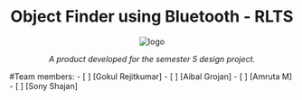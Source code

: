 <h1 align="center">Object Finder using Bluetooth - RLTS</h1>
<p align="center">
<img align="center" src = "https://github.com/gokulrejith/Object-Finder-BT-RLTS/blob/main/Images/logo.png" alt = "logo" />
</p>
<p align="center"><i>A product developed for the semester 5 design project.</i></p>
#Team members:
- [ ] [Gokul Rejitkumar]
- [ ] [Aibal Grojan]
- [ ] [Amruta M] 
- [ ] [Sony Shajan]
